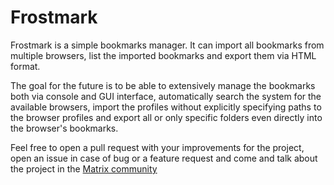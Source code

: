 # Frostmark

Frostmark is a simple bookmarks manager. It can import all bookmarks from
multiple browsers, list the imported bookmarks and export them via HTML format.

The goal for the future is to be able to extensively manage the bookmarks both
via console and GUI interface, automatically search the system for the
available browsers, import the profiles without explicitly specifying paths
to the browser profiles and export all or only specific folders even directly
into the browser's bookmarks.

Feel free to open a pull request with your improvements for the project, open
an issue in case of bug or a feature request and come and talk about the
project in the
[Matrix community](https://riot.im/app/#/group/+frostmark:matrix.org)
